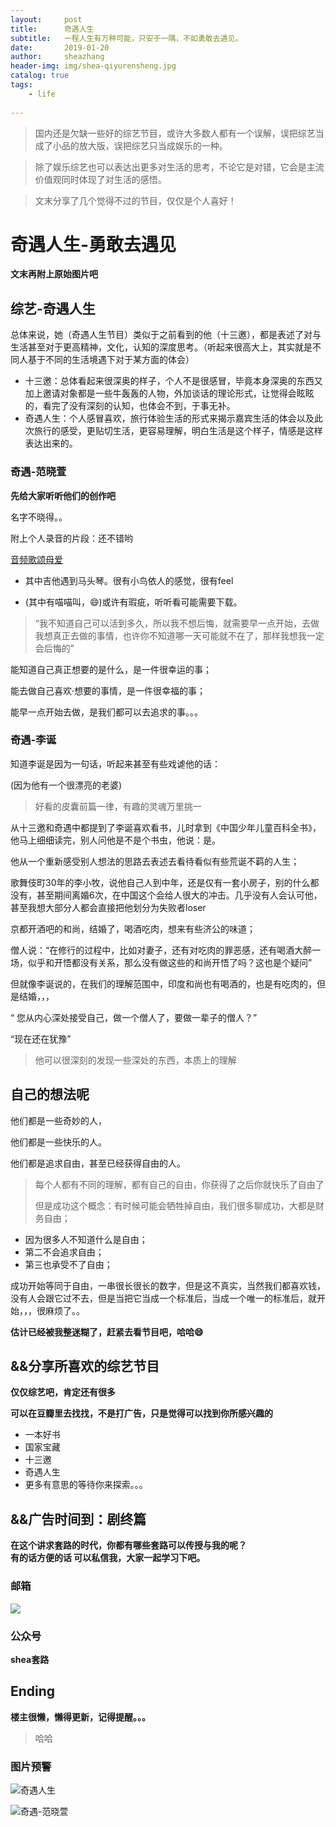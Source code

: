```yaml
---
layout:     post
title:      奇遇人生
subtitle:   一程人生有万种可能，只安于一隅，不如勇敢去遇见。
date:       2019-01-20
author:     sheazhang
header-img: img/shea-qiyurensheng.jpg
catalog: true
tags:
    - life
    
---
```


> 国内还是欠缺一些好的综艺节目，或许大多数人都有一个误解，误把综艺当成了小品的放大版，误把综艺只当成娱乐的一种。

> 除了娱乐综艺也可以表达出更多对生活的思考，不论它是对错，它会是主流价值观同时体现了对生活的感悟。

> 文末分享了几个觉得不过的节目，仅仅是个人喜好！

# 奇遇人生-勇敢去遇见

**文末再附上原始图片吧**

## 综艺-奇遇人生

总体来说，她（奇遇人生节目）类似于之前看到的他（十三邀），都是表述了对与生活甚至对于更高精神，文化，认知的深度思考。（听起来很高大上，其实就是不同人基于不同的生活境遇下对于某方面的体会）

- 十三邀：总体看起来很深奥的样子，个人不是很感冒，毕竟本身深奥的东西又加上邀请对象都是一些牛轰轰的人物，外加谈话的理论形式，让觉得会眩眩的，看完了没有深刻的认知，也体会不到，于事无补。
- 奇遇人生：个人感冒喜欢，旅行体验生活的形式来揭示嘉宾生活的体会以及此次旅行的感受，更贴切生活，更容易理解，明白生活是这个样子，情感是这样表达出来的。

### 奇遇-范晓萱

**先给大家听听他们的创作吧**

名字不晓得。。

附上个人录音的片段：还不错哟

[音频歌颂母爱](https://pan.baidu.com/s/1d7KImd8EEdcITo_4OMcoOw)

- 其中吉他遇到马头琴。很有小鸟依人的感觉，很有feel

- (其中有喵喵叫，😄)或许有瑕疵，听听看可能需要下载。

> “我不知道自己可以活到多久，所以我不想后悔，就需要早一点开始，去做我想真正去做的事情，也许你不知道哪一天可能就不在了，那样我想我一定会后悔的”

能知道自己真正想要的是什么，是一件很幸运的事；

能去做自己喜欢·想要的事情，是一件很幸福的事；

能早一点开始去做，是我们都可以去追求的事。。。

### 奇遇-李诞



知道李诞是因为一句话，听起来甚至有些戏谑他的话：

(因为他有一个很漂亮的老婆)

> 好看的皮囊前篇一律，有趣的灵魂万里挑一

从十三邀和奇遇中都提到了李诞喜欢看书，儿时拿到《中国少年儿童百科全书》，他马上细细读完，别人问他是不是个书虫，他说：是。

他从一个重新感受别人想法的思路去表述去看待看似有些荒诞不羁的人生；

歌舞伎町30年的李小牧，说他自己人到中年，还是仅有一套小房子，别的什么都没有，甚至期间离婚6次，在中国这个会给人很大的冲击。几乎没有人会认可他，甚至我想大部分人都会直接把他划分为失败者loser

京都开酒吧的和尚，结婚了，喝酒吃肉，想来有些济公的味道；

僧人说：“在修行的过程中，比如对妻子，还有对吃肉的罪恶感，还有喝酒大醉一场，似乎和开悟都没有关系，那么没有做这些的和尚开悟了吗？这也是个疑问”

但就像李诞说的，在我们的理解范围中，印度和尚也有喝酒的，也是有吃肉的，但是结婚，，，

“ 您从内心深处接受自己，做一个僧人了，要做一辈子的僧人？”

“现在还在犹豫”

> 他可以很深刻的发现一些深处的东西，本质上的理解

## 自己的想法呢

他们都是一些奇妙的人，

他们都是一些快乐的人。

他们都是追求自由，甚至已经获得自由的人。

> 每个人都有不同的理解，都有自己的自由，你获得了之后你就快乐了自由了
>
> 但是成功这个概念：有时候可能会牺牲掉自由，我们很多聊成功，大都是财务自由；

- 因为很多人不知道什么是自由；
- 第二不会追求自由；
- 第三也承受不了自由；

成功开始等同于自由，一串很长很长的数字，但是这不真实，当然我们都喜欢钱，没有人会跟它过不去，但是当把它当成一个标准后，当成一个唯一的标准后，就开始，，，很麻烦了。。

**估计已经被我整迷糊了，赶紧去看节目吧，哈哈😄**

## &&分享所喜欢的综艺节目

**仅仅综艺吧，肯定还有很多**

**可以在豆瓣里去找找，不是打广告，只是觉得可以找到你所感兴趣的**

- 一本好书
- 国家宝藏
- 十三邀
- 奇遇人生
- 更多有意思的等待你来探索。。。



## &&广告时间到：剧终篇

**在这个讲求套路的时代，你都有哪些套路可以传授与我的呢？**  
**有的话方便的话 可以私信我，大家一起学习下吧。**

### 邮箱

![](https://i.imgur.com/ZuFV0fE.jpg)

### 公众号


**shea套路**  

## Ending



**楼主很懒，懒得更新，记得提醒。。。**



> 哈哈

### 图片预警

![奇遇人生](/Users/zhangle/Downloads/奇遇人生.jpg)

![奇遇-范晓萱](/Users/zhangle/Desktop/奇遇-范晓萱.jpg)

